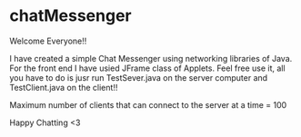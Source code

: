# chatMessenger
Welcome Everyone!!


I have created a simple Chat Messenger using networking libraries of Java. For the front end I have usied JFrame class of Applets.
Feel free use it, all you have to do is jusr run TestSever.java on the server computer and TestClient.java on the client!!

Maximum number of clients that can connect to the server at a time = 100


Happy Chatting <3

